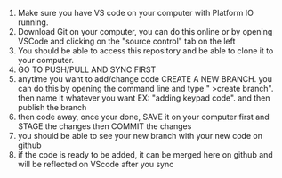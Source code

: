 1. Make sure you have VS code on your computer with Platform IO running.
2. Download Git on your computer, you can do this online or by opening VSCode and clicking on the "source control" tab on the left
3. You should be able to access this repository and be able to clone it to your computer.
4. GO TO PUSH/PULL AND SYNC FIRST
5. anytime you want to add/change code CREATE A NEW BRANCH. you can do this by opening the command line and type " >create branch".
   then name it whatever you want EX: "adding keypad code". and then publish the branch
6. then code away, once your done, SAVE it on your computer first and STAGE the changes then COMMIT the changes
7. you should be able to see your new branch with your new code on github
8. if the code is ready to be added, it can be merged here on github and will be reflected on VScode after you sync 
